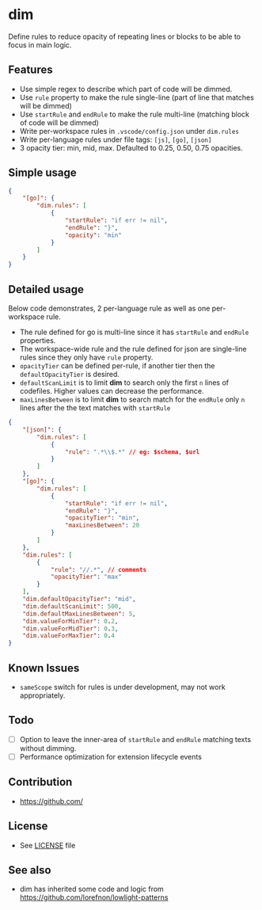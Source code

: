 # dim

Define rules to reduce opacity of repeating lines or blocks to be able to focus in main logic.

## Features

-   Use simple regex to describe which part of code will be dimmed.
-   Use `rule` property to make the rule single-line (part of line that matches will be dimmed)
-   Use `startRule` and `endRule` to make the rule multi-line (matching block of code will be dimmed)
-   Write per-workspace rules in `.vscode/config.json` under `dim.rules`
-   Write per-language rules under file tags: `[js]`, `[go]`, `[json]`
-   3 opacity tier: min, mid, max. Defaulted to 0.25, 0.50, 0.75 opacities.

## Simple usage

```json
{
    "[go]": {
        "dim.rules": [
            {
                "startRule": "if err != nil",
                "endRule": "}",
                "opacity": "min"
            }
        ]
    }
}
```

## Detailed usage

Below code demonstrates, 2 per-language rule as well as one per-workspace rule.

-   The rule defined for go is multi-line since it has `startRule` and `endRule` properties.
-   The workspace-wide rule and the rule defined for json are single-line rules since they only have `rule` property.
-   `opacityTier` can be defined per-rule, if another tier then the `defaultOpacityTier` is desired.
-   `defaultScanLimit` is to limit **dim** to search only the first `n` lines of codefiles. Higher values can decrease the performance.
-   `maxLinesBetween` is to limit **dim** to search match for the `endRule` only `n` lines after the the text matches with `startRule`

```json
{
    "[json]": {
        "dim.rules": [
            {
                "rule": ".*\\$.*" // eg: $schema, $url
            }
        ]
    },
    "[go]": {
        "dim.rules": [
            {
                "startRule": "if err != nil",
                "endRule": "}",
                "opacityTier": "min",
                "maxLinesBetween": 20
            }
        ]
    },
    "dim.rules": [
        {
            "rule": "//.*", // comments
            "opacityTier": "max"
        }
    ],
    "dim.defaultOpacityTier": "mid",
    "dim.defaultScanLimit": 500,
    "dim.defaultMaxLinesBetween": 5,
    "dim.valueForMinTier": 0.2,
    "dim.valueForMidTier": 0.3,
    "dim.valueForMaxTier": 0.4
}
```

## Known Issues

-   `sameScope` switch for rules is under development, may not work appropriately.

## Todo

-   [ ] Option to leave the inner-area of `startRule` and `endRule` matching texts without dimming.
-   [ ] Performance optimization for extension lifecycle events

## Contribution

-   https://github.com/

## License

-   See [LICENSE](LICENSE) file

## See also

-   dim has inherited some code and logic from https://github.com/lorefnon/lowlight-patterns
